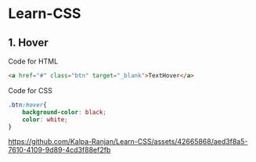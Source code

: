 # Learn-CSS

## 1. Hover
Code for HTML
```html
<a href="#" class="btn" target="_blank">TextHover</a>
```
Code for CSS
```css
.btn:hover{
    background-color: black;
    color: white;
}
```
https://github.com/Kalpa-Ranjan/Learn-CSS/assets/42665868/aed3f8a5-7610-4109-9d89-4cd3f88ef2fb

